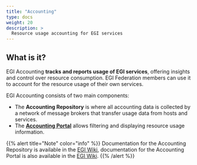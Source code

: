 ```yaml
---
title: "Accounting"
type: docs
weight: 20
description: >
  Resource usage accounting for EGI services
---
```


## What is it?

EGI Accounting **tracks and reports usage of EGI services**, offering
insights and control over resource consumption. EGI Federation members can use
it to account for the resource usage of their own services.

EGI Accounting consists of two main components:

- The **Accounting Repository** is where all accounting data is collected by a
  network of message brokers that transfer usage data from hosts and services.
- The **[Accounting Portal](https://accounting.egi.eu)** allows filtering
  and displaying resource usage information.

{{% alert title="Note" color="info" %}} Documentation for the Accounting
Repository is available in the
[EGI Wiki](https://wiki.egi.eu/wiki/Accounting_Repository), documentation
for the Accounting Portal is also available in the
[EGI Wiki](https://wiki.egi.eu/wiki/Accounting_Portal).
{{% /alert %}}
